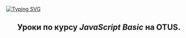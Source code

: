[![Typing SVG](https://readme-typing-svg.herokuapp.com?color=%2336BCF7&lines=JAVASCRIPT+DEVELOPER)](https://git.io/typing-svg)
<h2 style="text-align: center;"><b>Уроки по курсу <i>JavaScript  Basic</i> на  OTUS.</b>
